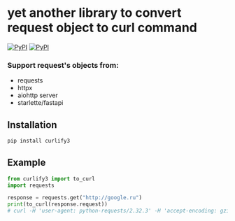 # yet another library to convert request object to curl command

[![PyPI](https://img.shields.io/pypi/v/curlify3.svg)](https://pypi.python.org/pypi/curlify3)
[![PyPI](https://img.shields.io/pypi/dm/curlify3.svg)](https://pypi.python.org/pypi/curlify3)

### Support request's objects from:

- requests
- httpx
- aiohttp server
- starlette/fastapi

## Installation

```sh
pip install curlify3
```

## Example

```py
from curlify3 import to_curl
import requests

response = requests.get("http://google.ru")
print(to_curl(response.request))
# curl -H 'user-agent: python-requests/2.32.3' -H 'accept-encoding: gzip, deflate' -H 'accept: */*' -H 'connection: keep-alive' http://www.google.ru/
```
